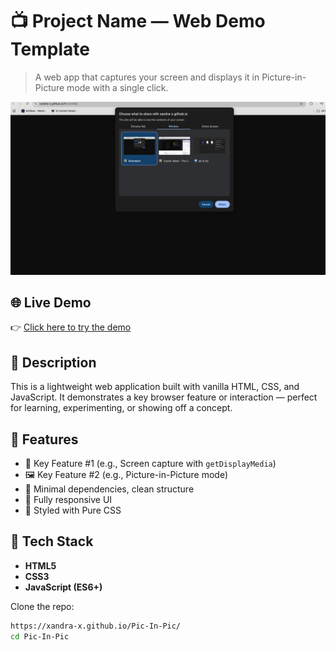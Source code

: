 # 📺 Project Name — Web Demo Template

> A web app that captures your screen and displays it in Picture-in-Picture mode with a single click.

![screenshot](./picInpic.png)

## 🌐 Live Demo

👉 [Click here to try the demo](https://xandra-x.github.io/Pic-In-Pic/)

## 📜 Description

This is a lightweight web application built with vanilla HTML, CSS, and JavaScript. It demonstrates a key browser feature or interaction — perfect for learning, experimenting, or showing off a concept.

## 🚀 Features

- 🎯 Key Feature #1 (e.g., Screen capture with `getDisplayMedia`)
- 🖼️ Key Feature #2 (e.g., Picture-in-Picture mode)
- 🧠 Minimal dependencies, clean structure
- 📱 Fully responsive UI
- 💅 Styled with Pure CSS 

## 🧰 Tech Stack

- **HTML5**
- **CSS3**
- **JavaScript (ES6+)**

Clone the repo:
   ```bash
   https://xandra-x.github.io/Pic-In-Pic/
   cd Pic-In-Pic

